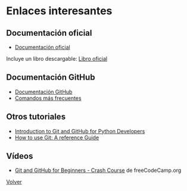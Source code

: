 # Enlaces interesantes

## Documentación oficial

- [Documentación oficial](https://git-scm.com/doc)

Incluye un libro descargable: [Libro oficial](https://git-scm.com/book/en/v2)

## Documentación GitHub

- [Documentación GitHub](https://docs.github.com/en/get-started)
- [Comandos más frecuentes](https://training.github.com/downloads/es_ES/github-git-cheat-sheet/)

## Otros tutoriales

- [Introduction to Git and GitHub for Python Developers](https://realpython.com/python-git-github-intro/)
- [How to use Git: A reference Guide](https://www.digitalocean.com/community/cheatsheets/how-to-use-git-a-reference-guide)

## Vídeos

- [Git and GitHub for Beginners - Crash Course](https://www.youtube.com/watch?v=RGOj5yH7evk) de freeCodeCamp.org

[Volver](../README.md)

